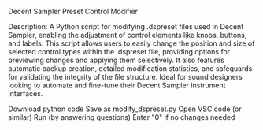 Decent Sampler Preset Control Modifier

Description:
A Python script for modifying .dspreset files used in Decent Sampler, enabling the adjustment of control elements like knobs, buttons, and labels. This script allows users to easily change the position and size of selected control types within the .dspreset file, providing options for previewing changes and applying them selectively. It also features automatic backup creation, detailed modification statistics, and safeguards for validating the integrity of the file structure. Ideal for sound designers looking to automate and fine-tune their Decent Sampler instrument interfaces.



Download python code
Save as modify_dspreset.py
Open VSC code (or similar)
Run (by answering questions)
Enter "0" if no changes needed
